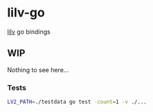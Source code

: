 # lilv-go
[lilv](https://github.com/lv2/lilv) go bindings


## WIP

Nothing to see here...

### Tests

```sh
LV2_PATH=./testdata go test -count=1 -v ./...
```